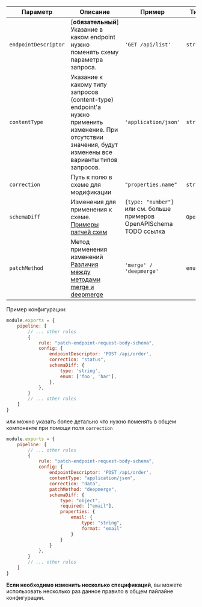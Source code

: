 | Параметр                    | Описание                                                                                                                                                | Пример                                                                                                                                                                | Типизация      | Дефолтное |
|-----------------------------|---------------------------------------------------------------------------------------------------------------------------------------------------------|-----------------------------------------------------------------------------------------------------------------------------------------------------------------------|----------------|-----------|
| `endpointDescriptor`                     | [**обязательный**] Указание в каком endpoint нужно поменять схему параметра запроса.                                                                    | `'GET /api/list'`                                                                                                                                                     | `string`       |           |
| `contentType`                    | Указание к какому типу запросов (content-type) endpoint'а нужно применить изменение. При отсутствии значения, будут изменены все варианты типов запросов. | `'application/json'`                                                                                                                                                  | `string`       |  |
| `correction` | Путь к полю в схеме для модификации                                                                                                                     | `"properties.name"` | `string` | - |
| `schemaDiff`                     | Изменения для применения к схеме. [Примеры патчей схем](TODO)                                                                                                                          | `{type: "number"}` или см. больше примеров OpenAPISchema TODO ссылка                                                                                                  | `OpenAPISchema` |           |
| `patchMethod`                    | Метод применения изменений [Различия между методами merge и deepmerge](TODO) | `'merge' /                                                                                                                                                  'deepmerge'` | `enum`                                                                              |  `merge` |

Пример конфигурации:


```js
module.exports = {
    pipeline: [
        // ... other rules
        {
            rule: "patch-endpoint-request-body-schema",
            config: {
                endpointDescriptor: 'POST /api/order',
                correction: "status",
                schemaDiff: {
                    type: 'string',
                    enum: ['foo', 'bar'],
                },
            },
        }
        // ... other rules
    ]
}
```

или можно указать более детально что нужно поменять в общем компоненте при помощи поля `correction`

```js
module.exports = {
    pipeline: [
        // ... other rules
        {
            rule: "patch-endpoint-request-body-schema",
            config: {
                endpointDescriptor: 'POST /api/order',
                contentType: "application/json",
                correction: "data",
                patchMethod: "deepmerge",
                schemaDiff: {
                    type: "object",
                    required: ["email"],
                    properties: {
                        email: {
                            type: "string",
                            format: "email"
                        }
                    }
                }
            },
        }
        // ... other rules
    ]
}
```

**Если необходимо изменить несколько спецификаций**, вы можете использовать несколько раз данное правило в общем пайлайне конфигурации.